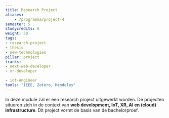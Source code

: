 ```yaml
---
title: Research Project
aliases:
    - /programma/project-4
semester: 5
studycredits: 6
weight: 50
tags:
- research-project
- thesis
- new-technologies
pillar: project
tracks:
- next-web-developer
- xr-developer

- iot-engineer
tools: "IEEE, Zotero, Mendeley"
---
```


In deze module zal er een research project uitgewerkt worden. De projecten situeren zich in de context van **web development, IoT, XR, AI en (cloud) infrastructure**. Dit project vormt de basis van de bachelorproef.
